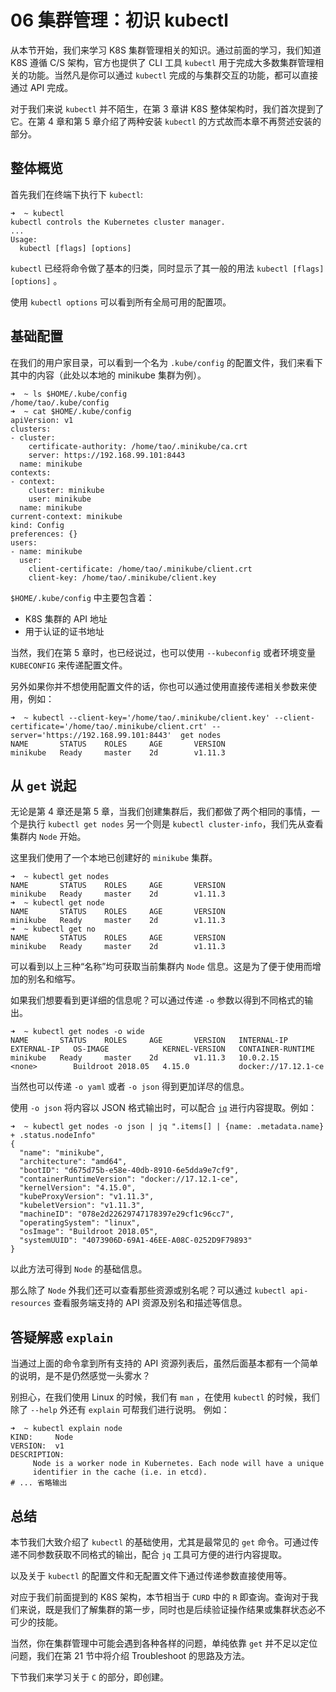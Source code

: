 # 06 集群管理：初识 kubectl

从本节开始，我们来学习 K8S 集群管理相关的知识。通过前面的学习，我们知道 K8S 遵循 C/S 架构，官方也提供了 CLI 工具 `kubectl` 用于完成大多数集群管理相关的功能。当然凡是你可以通过 `kubectl` 完成的与集群交互的功能，都可以直接通过 API 完成。

对于我们来说 `kubectl` 并不陌生，在第 3 章讲 K8S 整体架构时，我们首次提到了它。在第 4 章和第 5 章介绍了两种安装 `kubectl` 的方式故而本章不再赘述安装的部分。

## 整体概览

首先我们在终端下执行下 `kubectl`:

```
➜  ~ kubectl                
kubectl controls the Kubernetes cluster manager.
...
Usage:
  kubectl [flags] [options]
```

`kubectl` 已经将命令做了基本的归类，同时显示了其一般的用法 `kubectl [flags] [options]` 。

使用 `kubectl options` 可以看到所有全局可用的配置项。

## 基础配置

在我们的用户家目录，可以看到一个名为 `.kube/config` 的配置文件，我们来看下其中的内容（此处以本地的 minikube 集群为例）。

```
➜  ~ ls $HOME/.kube/config 
/home/tao/.kube/config
➜  ~ cat $HOME/.kube/config
apiVersion: v1
clusters:
- cluster:
    certificate-authority: /home/tao/.minikube/ca.crt
    server: https://192.168.99.101:8443
  name: minikube
contexts:
- context:
    cluster: minikube
    user: minikube
  name: minikube
current-context: minikube
kind: Config
preferences: {}
users:
- name: minikube
  user:
    client-certificate: /home/tao/.minikube/client.crt
    client-key: /home/tao/.minikube/client.key
```

`$HOME/.kube/config` 中主要包含着：

- K8S 集群的 API 地址
- 用于认证的证书地址

当然，我们在第 5 章时，也已经说过，也可以使用 `--kubeconfig` 或者环境变量 `KUBECONFIG` 来传递配置文件。

另外如果你并不想使用配置文件的话，你也可以通过使用直接传递相关参数来使用，例如：

```
➜  ~ kubectl --client-key='/home/tao/.minikube/client.key' --client-certificate='/home/tao/.minikube/client.crt' --server='https://192.168.99.101:8443'  get nodes
NAME       STATUS    ROLES     AGE       VERSION
minikube   Ready     master    2d        v1.11.3
```

## 从 `get` 说起

无论是第 4 章还是第 5 章，当我们创建集群后，我们都做了两个相同的事情，一个是执行 `kubectl get nodes` 另一个则是 `kubectl cluster-info`，我们先从查看集群内 `Node` 开始。

这里我们使用了一个本地已创建好的 `minikube` 集群。

```
➜  ~ kubectl get nodes
NAME       STATUS    ROLES     AGE       VERSION
minikube   Ready     master    2d        v1.11.3
➜  ~ kubectl get node
NAME       STATUS    ROLES     AGE       VERSION
minikube   Ready     master    2d        v1.11.3
➜  ~ kubectl get no
NAME       STATUS    ROLES     AGE       VERSION
minikube   Ready     master    2d        v1.11.3
```

可以看到以上三种“名称”均可获取当前集群内 `Node` 信息。这是为了便于使用而增加的别名和缩写。

如果我们想要看到更详细的信息呢？可以通过传递 `-o` 参数以得到不同格式的输出。

```
➜  ~ kubectl get nodes -o wide 
NAME       STATUS    ROLES     AGE       VERSION   INTERNAL-IP   EXTERNAL-IP   OS-IMAGE            KERNEL-VERSION   CONTAINER-RUNTIME
minikube   Ready     master    2d        v1.11.3   10.0.2.15     <none>        Buildroot 2018.05   4.15.0           docker://17.12.1-ce
```

当然也可以传递 `-o yaml` 或者 `-o json` 得到更加详尽的信息。

使用 `-o json` 将内容以 JSON 格式输出时，可以配合 [`jq`](https://stedolan.github.io/jq/) 进行内容提取。例如：

```
➜  ~ kubectl get nodes -o json | jq ".items[] | {name: .metadata.name} + .status.nodeInfo"
{
  "name": "minikube",
  "architecture": "amd64",
  "bootID": "d675d75b-e58e-40db-8910-6e5dda9e7cf9",
  "containerRuntimeVersion": "docker://17.12.1-ce",
  "kernelVersion": "4.15.0",
  "kubeProxyVersion": "v1.11.3",
  "kubeletVersion": "v1.11.3",
  "machineID": "078e2d22629747178397e29cf1c96cc7",
  "operatingSystem": "linux",
  "osImage": "Buildroot 2018.05",
  "systemUUID": "4073906D-69A1-46EE-A08C-0252D9F79893"
}
```

以此方法可得到 `Node` 的基础信息。

那么除了 `Node` 外我们还可以查看那些资源或别名呢？可以通过 `kubectl api-resources` 查看服务端支持的 API 资源及别名和描述等信息。

## 答疑解惑 `explain`

当通过上面的命令拿到所有支持的 API 资源列表后，虽然后面基本都有一个简单的说明，是不是仍然感觉一头雾水？

别担心，在我们使用 Linux 的时候，我们有 `man` ，在使用 `kubectl` 的时候，我们除了 `--help` 外还有 `explain` 可帮我们进行说明。 例如：

```
➜  ~ kubectl explain node                                                                                                              
KIND:     Node
VERSION:  v1
DESCRIPTION:              
     Node is a worker node in Kubernetes. Each node will have a unique
     identifier in the cache (i.e. in etcd).
# ... 省略输出
```

## 总结

本节我们大致介绍了 `kubectl` 的基础使用，尤其是最常见的 `get` 命令。可通过传递不同参数获取不同格式的输出，配合 `jq` 工具可方便的进行内容提取。

以及关于 `kubectl` 的配置文件和无配置文件下通过传递参数直接使用等。

对应于我们前面提到的 K8S 架构，本节相当于 `CURD` 中的 `R` 即查询。查询对于我们来说，既是我们了解集群的第一步，同时也是后续验证操作结果或集群状态必不可少的技能。

当然，你在集群管理中可能会遇到各种各样的问题，单纯依靠 `get` 并不足以定位问题，我们在第 21 节中将介绍 Troubleshoot 的思路及方法。

下节我们来学习关于 `C` 的部分，即创建。
